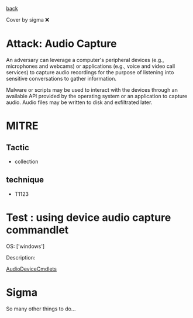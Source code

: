 [back](../index.md)

Cover by sigma :x: 

# Attack: Audio Capture

 An adversary can leverage a computer's peripheral devices (e.g., microphones and webcams) or applications (e.g., voice and video call services) to capture audio recordings for the purpose of listening into sensitive conversations to gather information.

Malware or scripts may be used to interact with the devices through an available API provided by the operating system or an application to capture audio. Audio files may be written to disk and exfiltrated later.

# MITRE
## Tactic
  - collection

## technique
  - T1123

# Test : using device audio capture commandlet

OS: ['windows']

Description:

 [AudioDeviceCmdlets](https://github.com/cdhunt/WindowsAudioDevice-Powershell-Cmdlet)


# Sigma

 So many other things to do...